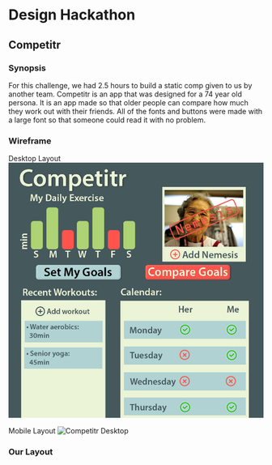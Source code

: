 # Design Hackathon

## Competitr

### Synopsis

For this challenge, we had 2.5 hours to build a static comp given to us by another team. Competitr is an app that was designed for a 74 year old persona. It is an app made so that older people can compare how much they work out with their friends. All of the fonts and buttons were made with a large font so that someone could read it with no problem. 

### Wireframe

Desktop Layout
![Competitr Desktop](./images/Competitr_desktop.jpg)

Mobile Layout 
![Competitr Desktop](./images/mobile.jpg)

### Our Layout
